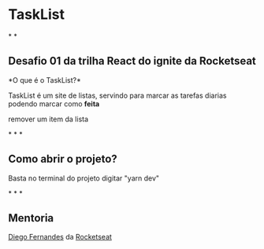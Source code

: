 <h1>TaskList</h1>
*
*
<h2>Desafio 01 da trilha React do ignite da Rocketseat</h2>

<p>*O que é o TaskList?*</p>
TaskList é um site de listas, servindo para marcar as tarefas diarias
podendo marcar como  <strong>feita</strong>  
<a href="./public/git/feito.png"></a>

<p>remover um item da lista</p>
<a href="./public/git/remover_1.png"></a>
<a href="./public/git/remover_2.png"></a>
*
*
*
<a href="./public/git/To.do.png"></a>

<h2>Como abrir o projeto?</h2>
<p>Basta no terminal do projeto digitar "yarn dev"</p>
*
*
*
<h2>Mentoria</h2>
<a href="https://github.com/diego3g">Diego Fernandes</a> da <a href="https://github.com/Rocketseat">Rocketseat</a>
